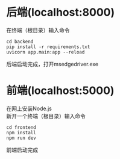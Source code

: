 # 后端(localhost:8000)
在终端（根目录）输入命令
```
cd backend
pip install -r requirements.txt
uvicorn app.main:app --reload
```
后端启动完成，打开msedgedriver.exe
# 前端(localhost:5000)
在网上安装Node.js\
新开一个终端（根目录）输入命令
```
cd frontend
npm install
npm run dev
```
前端启动完成
